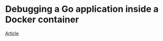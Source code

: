# Debugging a Go application inside a Docker container
[Article](https://blog.jetbrains.com/go/2020/05/06/debugging-a-go-application-inside-a-docker-container/)